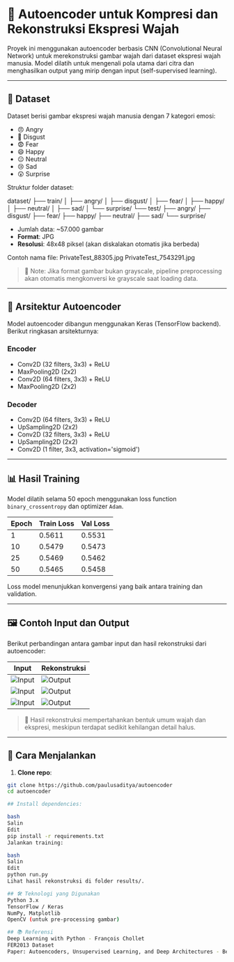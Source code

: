 # 🧠 Autoencoder untuk Kompresi dan Rekonstruksi Ekspresi Wajah

Proyek ini menggunakan autoencoder berbasis CNN (Convolutional Neural Network) untuk merekonstruksi gambar wajah dari dataset ekspresi wajah manusia. Model dilatih untuk mengenali pola utama dari citra dan menghasilkan output yang mirip dengan input (self-supervised learning).

---

## 📁 Dataset

Dataset berisi gambar ekspresi wajah manusia dengan 7 kategori emosi:

- 😠 Angry
- 🤢 Disgust
- 😨 Fear
- 😄 Happy
- 😐 Neutral
- 😢 Sad
- 😲 Surprise

Struktur folder dataset:

dataset/ ├── train/ │ ├── angry/ │ ├── disgust/ │ ├── fear/ │ ├── happy/ │ ├── neutral/ │ ├── sad/ │ └── surprise/ └── test/ ├── angry/ ├── disgust/ ├── fear/ ├── happy/ ├── neutral/ ├── sad/ └── surprise/


- Jumlah data: ~57.000 gambar
- **Format**: JPG
- **Resolusi**: 48x48 piksel (akan diskalakan otomatis jika berbeda)

Contoh nama file:
PrivateTest_88305.jpg PrivateTest_7543291.jpg


> 📌 Note: Jika format gambar bukan grayscale, pipeline preprocessing akan otomatis mengkonversi ke grayscale saat loading data.

---

## 🧬 Arsitektur Autoencoder

Model autoencoder dibangun menggunakan Keras (TensorFlow backend). Berikut ringkasan arsitekturnya:

### Encoder
- Conv2D (32 filters, 3x3) + ReLU
- MaxPooling2D (2x2)
- Conv2D (64 filters, 3x3) + ReLU
- MaxPooling2D (2x2)

### Decoder
- Conv2D (64 filters, 3x3) + ReLU
- UpSampling2D (2x2)
- Conv2D (32 filters, 3x3) + ReLU
- UpSampling2D (2x2)
- Conv2D (1 filter, 3x3, activation='sigmoid')

---

## 📊 Hasil Training

Model dilatih selama 50 epoch menggunakan loss function `binary_crossentropy` dan optimizer `Adam`.

| Epoch | Train Loss | Val Loss |
|-------|------------|----------|
| 1     | 0.5611     | 0.5531   |
| 10    | 0.5479     | 0.5473   |
| 25    | 0.5469     | 0.5462   |
| 50    | 0.5465     | 0.5458   |

Loss model menunjukkan konvergensi yang baik antara training dan validation.

---

## 🖼️ Contoh Input dan Output

Berikut perbandingan antara gambar input dan hasil rekonstruksi dari autoencoder:

| Input                          | Rekonstruksi                      |
|--------------------------------|-----------------------------------|
| ![Input](samples/input1.jpg)   | ![Output](samples/output1.jpg)   |
| ![Input](samples/input2.jpg)   | ![Output](samples/output2.jpg)   |
| ![Input](samples/input3.jpg)   | ![Output](samples/output3.jpg)   |

> 📌 Hasil rekonstruksi mempertahankan bentuk umum wajah dan ekspresi, meskipun terdapat sedikit kehilangan detail halus.

---

## 🚀 Cara Menjalankan

1. **Clone repo**:
```bash
git clone https://github.com/paulusaditya/autoencoder
cd autoencoder

## Install dependencies:

bash
Salin
Edit
pip install -r requirements.txt
Jalankan training:

bash
Salin
Edit
python run.py
Lihat hasil rekonstruksi di folder results/.

## 🛠 Teknologi yang Digunakan
Python 3.x
TensorFlow / Keras
NumPy, Matplotlib
OpenCV (untuk pre-processing gambar)

## 📚 Referensi
Deep Learning with Python - François Chollet
FER2013 Dataset
Paper: Autoencoders, Unsupervised Learning, and Deep Architectures - Bengio et al.
